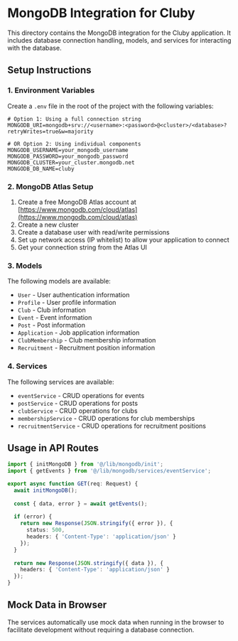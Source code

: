 
# MongoDB Integration for Cluby

This directory contains the MongoDB integration for the Cluby application. It includes database connection handling, models, and services for interacting with the database.

## Setup Instructions

### 1. Environment Variables

Create a `.env` file in the root of the project with the following variables:

```
# Option 1: Using a full connection string
MONGODB_URI=mongodb+srv://<username>:<password>@<cluster>/<database>?retryWrites=true&w=majority

# OR Option 2: Using individual components
MONGODB_USERNAME=your_mongodb_username
MONGODB_PASSWORD=your_mongodb_password
MONGODB_CLUSTER=your_cluster.mongodb.net
MONGODB_DB_NAME=cluby
```

### 2. MongoDB Atlas Setup

1. Create a free MongoDB Atlas account at [https://www.mongodb.com/cloud/atlas](https://www.mongodb.com/cloud/atlas)
2. Create a new cluster
3. Create a database user with read/write permissions
4. Set up network access (IP whitelist) to allow your application to connect
5. Get your connection string from the Atlas UI

### 3. Models

The following models are available:

- `User` - User authentication information
- `Profile` - User profile information
- `Club` - Club information
- `Event` - Event information
- `Post` - Post information
- `Application` - Job application information
- `ClubMembership` - Club membership information
- `Recruitment` - Recruitment position information

### 4. Services

The following services are available:

- `eventService` - CRUD operations for events
- `postService` - CRUD operations for posts
- `clubService` - CRUD operations for clubs
- `membershipService` - CRUD operations for club memberships
- `recruitmentService` - CRUD operations for recruitment positions

## Usage in API Routes

```typescript
import { initMongoDB } from '@/lib/mongodb/init';
import { getEvents } from '@/lib/mongodb/services/eventService';

export async function GET(req: Request) {
  await initMongoDB();
  
  const { data, error } = await getEvents();
  
  if (error) {
    return new Response(JSON.stringify({ error }), { 
      status: 500,
      headers: { 'Content-Type': 'application/json' }
    });
  }
  
  return new Response(JSON.stringify({ data }), {
    headers: { 'Content-Type': 'application/json' }
  });
}
```

## Mock Data in Browser

The services automatically use mock data when running in the browser to facilitate development without requiring a database connection.
